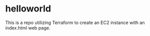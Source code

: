 # helloworld
This is a repo utilizing Terraform to create an EC2 instance with an index.html web page.
